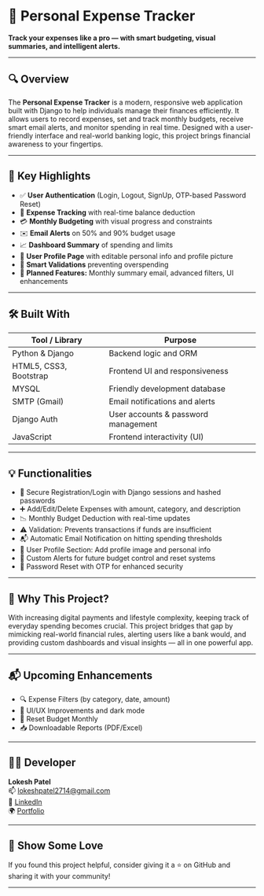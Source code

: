 # 💼 Personal Expense Tracker

**Track your expenses like a pro — with smart budgeting, visual summaries, and intelligent alerts.**

---

## 🔍 Overview

The **Personal Expense Tracker** is a modern, responsive web application built with Django to help individuals manage their finances efficiently. It allows users to record expenses, set and track monthly budgets, receive smart email alerts, and monitor spending in real time. Designed with a user-friendly interface and real-world banking logic, this project brings financial awareness to your fingertips.

---

## 🌟 Key Highlights

- ✅ **User Authentication** (Login, Logout, SignUp, OTP-based Password Reset)
- 🧾 **Expense Tracking** with real-time balance deduction
- 💳 **Monthly Budgeting** with visual progress and constraints
- ✉️ **Email Alerts** on 50% and 90% budget usage
- 📈 **Dashboard Summary** of spending and limits
- 👤 **User Profile Page** with editable personal info and profile picture
- 🔄 **Smart Validations** preventing overspending
- 🧠 **Planned Features:** Monthly summary email, advanced filters, UI enhancements

---

## 🛠 Built With

| Tool / Library       | Purpose                                 |
|----------------------|------------------------------------------|
| Python & Django      | Backend logic and ORM                   |
| HTML5, CSS3, Bootstrap | Frontend UI and responsiveness         |
| MYSQL                | Friendly development database            |
| SMTP (Gmail)         | Email notifications and alerts           |
| Django Auth          | User accounts & password management      |
| JavaScript           | Frontend interactivity (UI)              |

---

## 💡 Functionalities

- 🔐 Secure Registration/Login with Django sessions and hashed passwords
- ➕ Add/Edit/Delete Expenses with amount, category, and description
- 📉 Monthly Budget Deduction with real-time updates
- ⚠️ Validation: Prevents transactions if funds are insufficient
- 📬 Automatic Email Notification on hitting spending thresholds
- 👤 User Profile Section: Add profile image and personal info
- 🔔 Custom Alerts for future budget control and reset systems
- 🔑 Password Reset with OTP for enhanced security

---

## 📌 Why This Project?

With increasing digital payments and lifestyle complexity, keeping track of everyday spending becomes crucial. This project bridges that gap by mimicking real-world financial rules, alerting users like a bank would, and providing custom dashboards and visual insights — all in one powerful app.

---

## 📬 Upcoming Enhancements

- 🔍 Expense Filters (by category, date, amount)
- 🎨 UI/UX Improvements and dark mode
- 🔄 Reset Budget Monthly
- 📥 Downloadable Reports (PDF/Excel)

---

## 👨‍💻 Developer

**Lokesh Patel**  
📫 [lokeshpatel2714@gmail.com](mailto:lokeshpatel2714@gmail.com)  
🔗 [LinkedIn](https://www.linkedin.com/in/lokesh27patel)  
🌍 [Portfolio](https://lokesh2728.github.io/Portfolio/)

---

## 🌟 Show Some Love

If you found this project helpful, consider giving it a ⭐ on GitHub and sharing it with your community!

---
